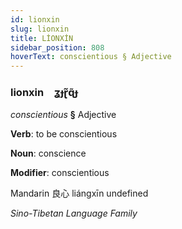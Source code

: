 ```yaml
---
id: lionxin
slug: lionxin
title: LİONXİN
sidebar_position: 808
hoverText: conscientious § Adjective
---
```


### lionxin&emsp;<span kind="abugida">ʓɟɽ̃ɋ̃ɟ</span>

*conscientious* **§** Adjective

**Verb**: to be conscientious

**Noun**: conscience

**Modifier**: conscientious

Mandarin 良心 liángxīn undefined

*Sino-Tibetan Language Family*